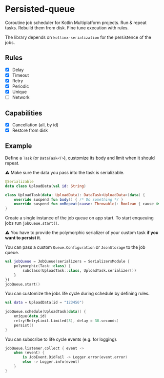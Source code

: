 # Persisted-queue

Coroutine job scheduler for Kotlin Multiplatform projects. Run & repeat tasks. Rebuild them from disk. Fine tune execution with rules.

The library depends on `kotlinx-serialization` for the persistence of the jobs.

## Rules

- [x] Delay
- [x] Timeout
- [x] Retry
- [x] Periodic
- [x] Unique
- [ ] Network

## Capabilities

- [x] Cancellation (all, by id)
- [x] Restore from disk

## Example

Define a `Task` (or `DataTask<T>`), customize its body and limit when it should repeat.

⚠️ Make sure the data you pass into the task is serializable.

```kotlin
@Serializable
data class UploadData(val id: String)

class UploadTask(data: UploadData): DataTask<UploadData>(data) {
    override suspend fun body() { /* Do something */ }
    override suspend fun onRepeat(cause: Throwable): Boolean { cause is NetworkException } // Won't retry if false
}
```

Create a single instance of the job queue on app start. To start enqueuing jobs run `jobQueue.start()`.

⚠️ You have to provide the polymorphic serializer of your custom task **if you want to persist it**.

You can pass a custom `Queue.Configuration` or `JsonStorage` to the job queue.

```kotlin
val jobQueue = JobQueue(serializers = SerializersModule {
    polymorphic(Task::class) {
        subclass(UploadTask::class, UploadTask.serializer())
    }
})
jobQueue.start()
```

You can customize the jobs life cycle during schedule by defining rules.

```kotlin
val data = UploadData(id = "123456")
        
jobQueue.schedule(UploadTask(data)) {
    unique(data.id)
    retry(RetryLimit.Limited(3), delay = 30.seconds)
    persist()
}
```

You can subscribe to life cycle events (e.g. for logging).

```kotlin
jobQueue.listener.collect { event ->
    when (event) {
        is JobEvent.DidFail -> Logger.error(event.error)
        else -> Logger.info(event)
    }
}
```

